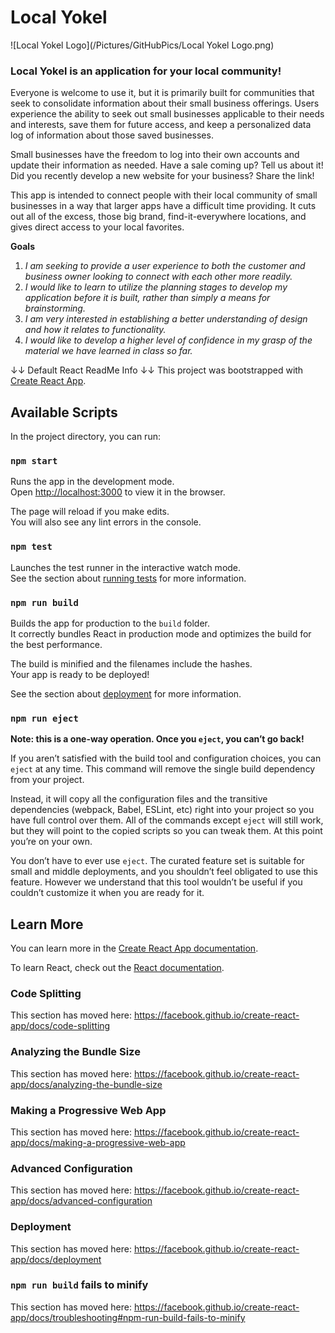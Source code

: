 # Local Yokel

![Local Yokel Logo](/Pictures/GitHubPics/Local Yokel Logo.png)

### Local Yokel is an application for your local community!

Everyone is welcome to use it, but it is primarily built for communities that seek to consolidate information about their small business offerings. Users experience the ability to seek out small businesses applicable to their needs and interests, save them for future access, and keep a personalized data log of information about those saved businesses. 

Small businesses have the freedom to log into their own accounts and update their information as needed. Have a sale coming up? Tell us about it! Did you recently develop a new website for your business? Share the link!

This app is intended to connect people with their local community of small businesses in a way that larger apps have a difficult time providing. It cuts out all of the excess, those big brand, find-it-everywhere locations, and gives direct access to your local favorites.

__Goals__

1. _I am seeking to provide a user experience to both the customer and business owner looking to connect with each other more readily._
2. _I would like to learn to utilize the planning stages to develop my application before it is built, rather than simply a means for brainstorming._
3. _I am very interested in establishing a better understanding of design and how it relates to functionality._
4. _I would like to develop a higher level of confidence in my grasp of the material we have learned in class so far._




↓↓ Default React ReadMe Info ↓↓
This project was bootstrapped with [Create React App](https://github.com/facebook/create-react-app).

## Available Scripts

In the project directory, you can run:

### `npm start`

Runs the app in the development mode.<br />
Open [http://localhost:3000](http://localhost:3000) to view it in the browser.

The page will reload if you make edits.<br />
You will also see any lint errors in the console.

### `npm test`

Launches the test runner in the interactive watch mode.<br />
See the section about [running tests](https://facebook.github.io/create-react-app/docs/running-tests) for more information.

### `npm run build`

Builds the app for production to the `build` folder.<br />
It correctly bundles React in production mode and optimizes the build for the best performance.

The build is minified and the filenames include the hashes.<br />
Your app is ready to be deployed!

See the section about [deployment](https://facebook.github.io/create-react-app/docs/deployment) for more information.

### `npm run eject`

**Note: this is a one-way operation. Once you `eject`, you can’t go back!**

If you aren’t satisfied with the build tool and configuration choices, you can `eject` at any time. This command will remove the single build dependency from your project.

Instead, it will copy all the configuration files and the transitive dependencies (webpack, Babel, ESLint, etc) right into your project so you have full control over them. All of the commands except `eject` will still work, but they will point to the copied scripts so you can tweak them. At this point you’re on your own.

You don’t have to ever use `eject`. The curated feature set is suitable for small and middle deployments, and you shouldn’t feel obligated to use this feature. However we understand that this tool wouldn’t be useful if you couldn’t customize it when you are ready for it.

## Learn More

You can learn more in the [Create React App documentation](https://facebook.github.io/create-react-app/docs/getting-started).

To learn React, check out the [React documentation](https://reactjs.org/).

### Code Splitting

This section has moved here: https://facebook.github.io/create-react-app/docs/code-splitting

### Analyzing the Bundle Size

This section has moved here: https://facebook.github.io/create-react-app/docs/analyzing-the-bundle-size

### Making a Progressive Web App

This section has moved here: https://facebook.github.io/create-react-app/docs/making-a-progressive-web-app

### Advanced Configuration

This section has moved here: https://facebook.github.io/create-react-app/docs/advanced-configuration

### Deployment

This section has moved here: https://facebook.github.io/create-react-app/docs/deployment

### `npm run build` fails to minify

This section has moved here: https://facebook.github.io/create-react-app/docs/troubleshooting#npm-run-build-fails-to-minify
